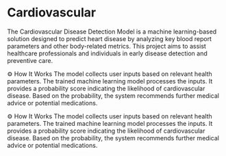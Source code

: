 # Cardiovascular
The Cardiovascular Disease Detection Model is a machine learning-based solution designed to predict heart disease by analyzing key blood report parameters and other body-related metrics. This project aims to assist healthcare professionals and individuals in early disease detection and preventive care.

⚙️ How It Works
The model collects user inputs based on relevant health parameters.
The trained machine learning model processes the inputs.
It provides a probability score indicating the likelihood of cardiovascular disease.
Based on the probability, the system recommends further medical advice or potential medications.

⚙️ How It Works
The model collects user inputs based on relevant health parameters.
The trained machine learning model processes the inputs.
It provides a probability score indicating the likelihood of cardiovascular disease.
Based on the probability, the system recommends further medical advice or potential medications.
